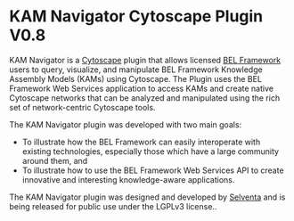 KAM Navigator Cytoscape Plugin V0.8
===================================

KAM Navigator is a [Cytoscape](http://www.cytoscape.org/) plugin that allows licensed [BEL Framework](http://www.belframework.org/) users to query, visualize, and 
manipulate BEL Framework Knowledge Assembly Models (KAMs) using Cytoscape. The Plugin uses the BEL Framework Web Services 
application to access KAMs and create native Cytoscape networks that can be analyzed and manipulated using the 
rich set of network-centric Cytoscape tools.

The KAM Navigator plugin was developed with two main goals:

-   To illustrate how the BEL Framework can easily interoperate with existing technologies, especially those which have a large community around them, and
-   To illustrate how to use the BEL Framework Web Services API to create innovative and interesting knowledge-aware applications.

The KAM Navigator plugin was designed and developed by [Selventa](http://www.selventa.com) and is being released 
for public use under the LGPLv3 license..


